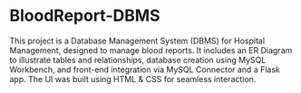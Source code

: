 # BloodReport-DBMS
This project is a Database Management System (DBMS) for Hospital Management, designed to manage blood reports. It includes an ER Diagram to illustrate tables and relationships, database creation using MySQL Workbench, and front-end integration via MySQL Connector and a Flask app. The UI was built using HTML &amp; CSS for seamless interaction.
